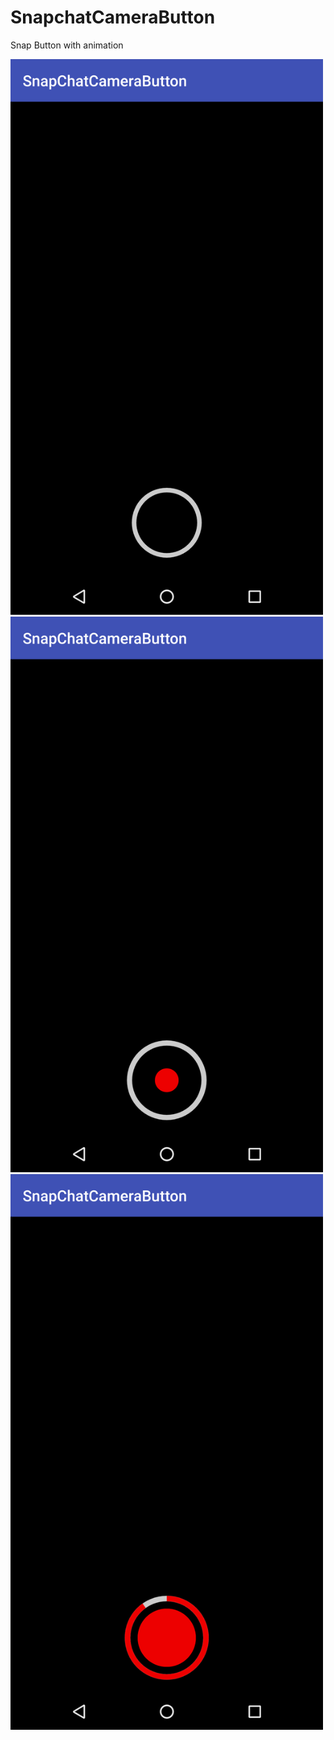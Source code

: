 # SnapchatCameraButton
Snap Button with animation


<img src="/screenshots/1.png" alt="Start" width="500"/>

<img src="/screenshots/2.png" alt="holding" width="500"/>

<img src="/screenshots/3.png" alt="holding" width="500"/>


